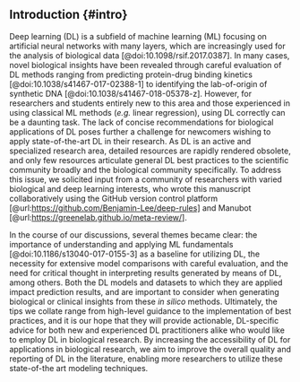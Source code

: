 ## Introduction {#intro}

Deep learning (DL) is a subfield of machine learning (ML) focusing on artificial neural networks with many layers, which are increasingly used for the analysis of biological data [@doi:10.1098/rsif.2017.0387].
In many cases, novel biological insights have been revealed through careful evaluation of DL methods ranging from predicting protein-drug binding kinetics [@doi:10.1038/s41467-017-02388-1] to identifying the lab-of-origin of synthetic DNA [@doi:10.1038/s41467-018-05378-z].
However, for researchers and students entirely new to this area and those experienced in using classical ML methods (_e.g._ linear regression), using DL correctly can be a daunting task.
The lack of concise recommendations for biological applications of DL poses further a challenge for newcomers wishing to apply state-of-the-art DL in their research.
As DL is an active and specialized research area, detailed resources are rapidly rendered obsolete, and only few resources articulate general DL best practices to the scientific community broadly and the biological community specifically.
To address this issue, we solicited input from a community of researchers with varied biological and deep learning interests, who wrote this manuscript collaboratively using the GitHub version control platform [@url:https://github.com/Benjamin-Lee/deep-rules] and Manubot [@url:https://greenelab.github.io/meta-review/].

In the course of our discussions, several themes became clear: the importance of understanding and applying ML fundamentals [@doi:10.1186/s13040-017-0155-3] as a baseline for utilizing DL, the necessity for extensive model comparisons with careful evaluation, and the need for critical thought in interpreting results generated by means of DL, among others. Both the DL models and datasets to which they are applied impact prediction results, and are important to consider when generating biological or clinical insights from these *in silico* methods.
Ultimately, the tips we collate range from high-level guidance to the implementation of best practices, and it is our hope that they will provide actionable, DL-specific advice for both new and experienced DL practitioners alike who would like to employ DL in biological research.
By increasing the accessibility of DL for applications in biological research, we aim to improve the overall quality and reporting of DL in the literature, enabling more researchers to utilize these state-of-the art modeling techniques.
